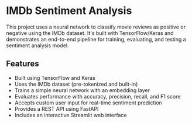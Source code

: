 # IMDb Sentiment Analysis

This project uses a neural network to classify movie reviews as positive or negative using the IMDb dataset. It's built with TensorFlow/Keras and demonstrates an end-to-end pipeline for training, evaluating, and testing a sentiment analysis model.

## Features

- Built using TensorFlow and Keras
- Uses the IMDb dataset (pre-tokenized and built-in)
- Trains a simple neural network with an embedding layer
- Evaluates performance with accuracy, precision, recall, and F1 score
- Accepts custom user input for real-time sentiment prediction
- Provides a REST API using FastAPI
- Includes an interactive Streamlit web interface
